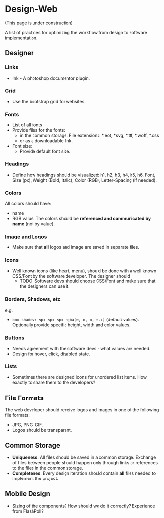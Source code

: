 # Design-Web

(This page is under construction)

A list of practices for optimizing the workflow from design to software implementation.

## Designer

### Links

* [Ink](http://ink.chrometaphore.com/) - A photoshop documentor plugin.

### Grid
* Use the bootstrap grid for websites.

### Fonts
* List of all fonts
* Provide files for the fonts:
    * in the common storage. File extensions: *.eot, *svg, *.ttf, *.woff, *.css
    * or as a downloadable link.
* Font size:
    * Provide default font size.

### Headings
* Define how headings should be visualized: h1, h2, h3, h4, h5, h6. Font, Size (px), Weight (Bold, Italic), Color (RGB), Letter-Spacing (if needed).

### Colors
All colors should have:
* name
* RGB value.
The colors should be **referenced and communicated by name** (not by value).

### Image and Logos
* Make sure that **all** logos and image are saved in separate files.

### Icons
* Well known icons (like heart, menu), should be done with a well known CSS/Font by the software developer. The designer should 
    * TODO: Software devs should choose CSS/Font and make sure that the designers can use it.


### Borders, Shadows, etc
e.g.
* ```box-shadow: 5px 5px 5px rgba(0, 0, 0, 0.1)``` (default values). Optionally provide specific height, width and color values.

### Buttons

* Needs agreement with the software devs - what values are needed.
* Design for hover, click, disabled state.

### Lists
* Sometimes there are designed icons for unordered list items. How exactly to share them to the developers?

## File Formats
The web developer should receive logos and images in one of the following file formats:
* JPG, PNG, GIF.
* Logos should be transparent.

## Common Storage
* **Uniqueness**: All files should be saved in a common storage. Exchange of files between people should happen only through links or references to the files in the common storage.
* **Completenes**: Every design iteration should contain **all** files needed to implement the project.

## Mobile Design
* Sizing of the components? How should we do it correctly? Experience from FlashPoll?
